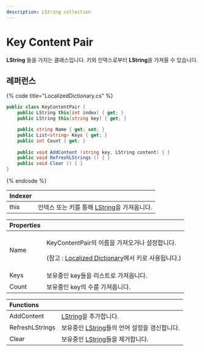 ```yaml
---
description: LString collection
---
```


# Key Content Pair

**LString** 들을 가지는 클래스입니다. 키와 인덱스로부터 **LString**을 가져올 수 있습니다.

## 레퍼런스

{% code title="LocalizedDictionary.cs" %}
```csharp
public class KeyContentPair {
    public LString this[int index] { get; }
    public LString this[string key] { get; }

    public string Name { get; set; }
    public List<string> Keys { get; }
    public int Count { get; }
    
    public void AddContent (string key, LString content) { }
    public void RefreshLStrings () { }
    public void Clear () { }
}
```
{% endcode %}

| Indexer |  |
| :--- | :--- |
| this | 인덱스 또는 키를 통해 [LString](../../lvalue/lvalue-type.md)을 가져옵니다. |

<table>
  <thead>
    <tr>
      <th style="text-align:left">Properties</th>
      <th style="text-align:left"></th>
    </tr>
  </thead>
  <tbody>
    <tr>
      <td style="text-align:left">Name</td>
      <td style="text-align:left">
        <p>KeyContentPair&#xC758; &#xC774;&#xB984;&#xC744; &#xAC00;&#xC838;&#xC624;&#xAC70;&#xB098;
          &#xC124;&#xC815;&#xD569;&#xB2C8;&#xB2E4;.</p>
        <p>(&#xCC38;&#xACE0; : <a href="./">Localized Dictionary</a>&#xC5D0;&#xC11C;
          &#xD0A4;&#xB85C; &#xC0AC;&#xC6A9;&#xB429;&#xB2C8;&#xB2E4;.)</p>
      </td>
    </tr>
    <tr>
      <td style="text-align:left">Keys</td>
      <td style="text-align:left">&#xBCF4;&#xC720;&#xC911;&#xC778; key&#xB4E4;&#xC744; &#xB9AC;&#xC2A4;&#xD2B8;&#xB85C;
        &#xAC00;&#xC838;&#xC635;&#xB2C8;&#xB2E4;.</td>
    </tr>
    <tr>
      <td style="text-align:left">Count</td>
      <td style="text-align:left">&#xBCF4;&#xC720;&#xC911;&#xC778; key&#xC758; &#xC218;&#xB97C; &#xAC00;&#xC838;&#xC635;&#xB2C8;&#xB2E4;.</td>
    </tr>
  </tbody>
</table>

| Functions |  |
| :--- | :--- |
| AddContent | [LString](../../lvalue/lvalue-type.md)을 추가합니다. |
| RefreshLStrings | 보유중인 [LString](../../lvalue/lvalue-type.md)들의 언어 설정을 갱신합니다. |
| Clear | 보유중인 [LString](../../lvalue/lvalue-type.md)들을 제거합니다. |


